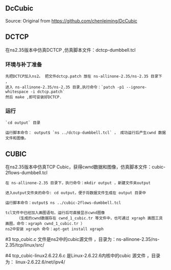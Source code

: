 ## DcCubic

Source: Original from https://github.com/chenleiming/DcCubic

## DCTCP
在ns2.35版本中仿真DCTCP ,仿真脚本文件：dctcp-dumbbell.tcl

### 环境与补丁准备
    先把DCTCP加入ns2。 把文件dctcp.patch 放在 ns-allinone-2.35/ns-2.35 目录下 ，
    进入 ns-allinone-2.35/ns-2.35 目录,执行命令：`patch -p1 --ignore-whitespace -i dctcp.patch`
    然后 make ,即可安装好DCTCP.

### 运行

    `cd output` 目录

    运行脚本命令： output$ `ns ../dctcp-dumbbell.tcl` ， 成功运行后产生cwnd 数据文件和图像。      

## CUBIC
在ns2.35版本中仿真TCP Cubic，获得cwnd数据和图像，仿真脚本文件：cubic-2flows-dumbbell.tcl

    在 ns-allinone-2.35 目录下，执行命令：mkdir output ，新建文件夹output

    进入output文件夹的命令: cd output，便于将数据文件生成在 output 目录中

    运行脚本命令：output$ ns ../cubic-2flows-dumbbell.tcl

    tcl文件中已经加入画图语句，运行后可直接显示cwnd图像
         （生成的cwnd数据存在 cwnd_1_cubic.tr 等文件中，也可通过 xgraph 画图工具画图，命令：xgraph cwnd_1_cubic.tr ）
    ns2中安装 xgraph 命令：apt-get install xgraph



#3 tcp_cubic.c 文件是ns2中的cubic源文件 ，目录为：ns-allinone-2.35/ns-2.35/tcp/linux/src/

#4 tcp_cubic-linux2.6.22.6.c 是Linux-2.6.22.6内核中的cubic 源文件 ，目录为： linux-2.6.22.6/net/ipv4/
